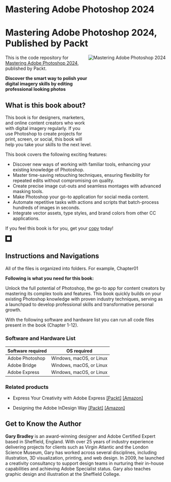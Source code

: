# Mastering Adobe Photoshop 2024
# Mastering Adobe Photoshop 2024, Published by Packt

<a href="https://www.packtpub.com/product/mastering-adobe-photoshop-2024/9781838822019"><img src="https://static.packt-cdn.com/products/9781838822019/cover/smaller" alt="Mastering Adobe Photoshop 2024" height="256px" align="right"></a>

This is the code repository for [Mastering Adobe Photoshop 2024](https://www.packtpub.com/product/mastering-adobe-photoshop-2024/9781838822019), published by Packt.

**Discover the smart way to polish your digital imagery skills by editing professional looking photos**

## What is this book about?

This book is for designers, marketers, and online content creators who work with digital imagery regularly. If you use Photoshop to create projects for print, screen, or social, this book will help you take your skills to the next level.	

This book covers the following exciting features:

* Discover new ways of working with familiar tools, enhancing your existing knowledge of Photoshop.
* Master time-saving retouching techniques, ensuring flexibility for repeated edits without compromising on quality.
* Create precise image cut-outs and seamless montages with advanced masking tools.
* Make Photoshop your go-to application for social media content.
* Automate repetitive tasks with actions and scripts that batch-process hundreds of images in seconds.
* Integrate vector assets, type styles, and brand colors from other CC applications.
  
If you feel this book is for you, get your [copy](https://www.amazon.com/https://www.amazon.com/Mastering-Adobe-Photoshop-2024-professional/dp/1838822011) today!

<a href="https://www.packtpub.com/?utm_source=github&utm_medium=banner&utm_campaign=GitHubBanner"><img src="https://raw.githubusercontent.com/PacktPublishing/GitHub/master/GitHub.png" 
alt="https://www.packtpub.com/" border="5" /></a>

## Instructions and Navigations
All of the files is organized into folders. For example, Chapter01


**Following is what you need for this book:**

Unlock the full potential of Photoshop, the go-to app for content creators by mastering its complex tools and features. This book quickly builds on your existing Photoshop knowledge with proven industry techniques, serving as a launchpad to develop professional skills and transformative personal growth.

With the following software and hardware list you can run all code files present in the book (Chapter 1-12).

### Software and Hardware List
| Software required                    | OS required                         |
| ------------------------------------ | ----------------------------------- |
| Adobe Photoshop                      | Windows, macOS, or Linux            |
| Adobe Bridge                         | Windows, macOS, or Linux            |
| Adobe Express                        | Windows, macOS, or Linux            |


### Related products <Other books you may enjoy>
* Express Your Creativity with Adobe Express [[Packt]](https://www.packtpub.com/product/express-your-creativity-with-adobe-express/9781803237749) [[Amazon]](https://www.amazon.com/Express-Your-Creativity-Adobe-captivating/dp/1803237740)

* Designing the Adobe InDesign Way [[Packt]](https://www.packtpub.com/product/designing-the-adobe-indesign-way/9781801074438) [[Amazon]](https://www.amazon.com/Designing-Adobe-InDesign-Way-professional/dp/1801074437)

## Get to Know the Author
**Gary Bradley** is an award-winning designer and Adobe Certified Expert based in Sheffield, England. With over 25 years of industry experience delivering projects for clients such as Virgin Atlantic and the London Science Museum, Gary has worked across several disciplines, including illustration, 3D visualization, printing, and web design. In 2009, he launched a creativity consultancy to support design teams in nurturing their in-house capabilities and achieving Adobe Specialist status. Gary also teaches graphic design and illustration at the Sheffield College.	
  
